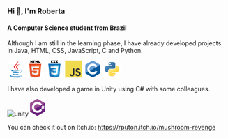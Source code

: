 ### Hi 👋, I'm Roberta
#### A Computer Science student from Brazil

Although I am still in the learning phase, I have already developed projects in Java, HTML, CSS, JavaScript, C and Python. 

<img src="https://raw.githubusercontent.com/devicons/devicon/master/icons/java/java-original.svg" alt="java" width="40" height="40"/> <img src="https://raw.githubusercontent.com/devicons/devicon/master/icons/html5/html5-original-wordmark.svg" alt="html5" width="40" height="40"/> <img src="https://raw.githubusercontent.com/devicons/devicon/master/icons/css3/css3-original-wordmark.svg" alt="css3" width="40" height="40"/> <img src="https://raw.githubusercontent.com/devicons/devicon/master/icons/javascript/javascript-original.svg" alt="javascript" width="40" height="40"/> <img src="https://raw.githubusercontent.com/devicons/devicon/master/icons/c/c-original.svg" alt="c" width="40" height="40"/> <img src="https://raw.githubusercontent.com/devicons/devicon/master/icons/python/python-original.svg" alt="python" width="40" height="40"/>



I have also developed a game in Unity using C# with some colleagues.

<img src="https://www.vectorlogo.zone/logos/unity3d/unity3d-icon.svg" alt="unity" width="40" height="40"/><img src="https://raw.githubusercontent.com/devicons/devicon/master/icons/csharp/csharp-original.svg" alt="csharp" width="40" height="40"/> 

You can check it out on Itch.io: https://rputon.itch.io/mushroom-revenge


